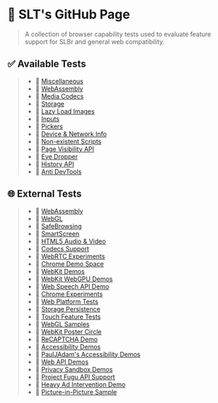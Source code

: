 # 📄 SLT's GitHub Page
> A collection of browser capability tests used to evaluate feature support for SLBr and general web compatibility.

## ✅ Available Tests
> - 🔗 [Miscellaneous](../tests/misc.html)
> - 🔗 [WebAssembly](../tests/wasm.html)
> - 🔗 [Media Codecs](../tests/codecs.html)
> - 🔗 [Storage](../tests/storage.html)
> - 🔗 [Lazy Load Images](../tests/lazyload.html)
> - 🔗 [Inputs](../tests/inputs.html)
> - 🔗 [Pickers](../tests/pickers.html)
> - 🔗 [Device & Network Info](../tests/env.html)
> - 🔗 [Non-existent Scripts](../tests/broken_scripts.html)
> - 🔗 [Page Visibility API](../tests/pagevisibility.html)
> - 🔗 [Eye Dropper](../tests/eyedrop.html)
> - 🔗 [History API](../tests/history.html)
> - 🔗 [Anti DevTools](../tests/nodevtools.html)

## 🌐 External Tests
> - 🔗 [WebAssembly](https://webassembly.org/features/)
> - 🔗 [WebGL](https://get.webgl.org/)
> - 🔗 [SafeBrowsing](https://testsafebrowsing.appspot.com/)
> - 🔗 [SmartScreen](https://demo.smartscreen.msft.net/)
> - 🔗 [HTML5 Audio & Video](https://tools.woolyss.com/html5-audio-video-tester/)
> - 🔗 [Codecs Support](https://shaka-player-demo.appspot.com/support.html)
> - 🔗 [WebRTC Experiments](https://www.webrtc-experiment.com/)
> - 🔗 [Chrome Demo Space](https://chrome.dev/)
> - 🔗 [WebKit Demos](https://webkit.org/demo-content/)
> - 🔗 [WebKit WebGPU Demos](https://webkit.org/demos/webgpu/)
> - 🔗 [Web Speech API Demo](https://www.google.com/intl/en/chrome/demos/speech.html)
> - 🔗 [Chrome Experiments](https://experiments.withgoogle.com/collection/chrome)
> - 🔗 [Web Platform Tests](https://wpt.live/)
> - 🔗 [Storage Persistence](http://www.sharonminsuk.com/code/storage-test.html)
> - 🔗 [Touch Feature Tests](https://patrickhlauke.github.io/touch)
> - 🔗 [WebGL Samples](https://webglsamples.org/)
> - 🔗 [WebKit Poster Circle](https://webkit.org/blog-files/3d-transforms/poster-circle.html)
> - 🔗 [ReCAPTCHA Demo](https://www.google.com/recaptcha/api2/demo)
> - 🔗 [Accessibility Demos](https://fuzzbomb.github.io/accessibility-demos/)
> - 🔗 [PaulJAdam's Accessibility Demos](https://pauljadam.com/demos/)
> - 🔗 [Web API Demos](https://web-api-examples.github.io/)
> - 🔗 [Privacy Sandbox Demos](https://domain-aaa.com/)
> - 🔗 [Project Fugu API Support](https://howfuguismybrowser.dev/)
> - 🔗 [Heavy Ad Intervention Demo](https://rowan.fyi/made/heavy-ads/)
> - 🔗 [Picture-in-Picture Sample](https://googlechrome.github.io/samples/picture-in-picture/)